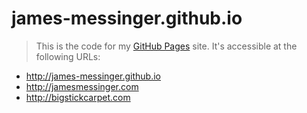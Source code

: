 james-messinger.github.io
==========================
> This is the code for my [GitHub Pages](https://pages.github.com/) site.  It's accessible at the following URLs:

* http://james-messinger.github.io
* http://jamesmessinger.com
* http://bigstickcarpet.com
